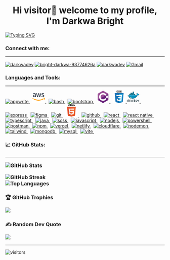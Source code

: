 <h1 align="center">Hi visitor👋 welcome to my profile, <br/>I'm Darkwa Bright</h1>

[![Typing SVG](https://readme-typing-svg.demolab.com?font=Fira+Code&size=32&duration=4000&pause=10&color=C88E19&center=true&vCenter=true&width=435&height=100&lines=A++full-stack+engineer+;from+Ghana;Engineering+application;One+Commit+at+a+time)](https://git.io/typing-svg)

<h3 align="left">Connect with me:</h3>
<hr>
<p align="left">
<a href="https://x.com/darkwadev" target="blank"><img align="center" src="https://img.icons8.com/?size=100&id=de4vjQ6J061l&format=png&color=FFFFFF" alt="darkwadev" height="30" width="40" /></a>
<a href="https://linkedin.com/in/darkwab" target="blank"><img align="center" src="https://raw.githubusercontent.com/rahuldkjain/github-profile-readme-generator/master/src/images/icons/Social/linked-in-alt.svg" alt="bright-darkwa-93774626a" height="30" width="40" /></a>
<a href="https://instagram.com/darkwadev" target="blank"><img align="center" src="https://raw.githubusercontent.com/rahuldkjain/github-profile-readme-generator/master/src/images/icons/Social/instagram.svg" alt="darkwadev" height="30" width="40" /></a>
<a href="mailto:darkwadev@gmail.com" target="_blank">
  <img align="center" src="https://upload.wikimedia.org/wikipedia/commons/7/7e/Gmail_icon_%282020%29.svg" alt="Gmail" width="30" height="40"/>
</a>

</p>

 <h3 align="left"> Languages and Tools:</h3>
 <hr>

<p align="left">
  <a href="https://appwrite.io" target="_blank" rel="noreferrer">
    <img src="https://www.vectorlogo.zone/logos/appwriteio/appwriteio-icon.svg" alt="appwrite" width="40" height="40"/>
  </a>&nbsp;
  
  <a href="https://aws.amazon.com" target="_blank" rel="noreferrer">
    <img src="https://raw.githubusercontent.com/devicons/devicon/master/icons/amazonwebservices/amazonwebservices-original-wordmark.svg" alt="aws" width="40" height="40"/>
  </a>&nbsp;

  <a href="https://www.gnu.org/software/bash/" target="_blank" rel="noreferrer">
    <img src="https://img.icons8.com/?size=100&id=WZmdy8iimo15&format=png&color=12B886" alt="bash" width="40" height="40"/>
  </a>&nbsp;


  <a href="https://getbootstrap.com/" target="_blank" rel="noreferrer">
    <img src="https://img.icons8.com/?size=100&id=84710&format=png&color=6f42c1" alt="bootstrap" width="40" height="40"/>
  </a>&nbsp;


  <a href="https://www.w3schools.com/cs/" target="_blank" rel="noreferrer">
    <img src="https://raw.githubusercontent.com/devicons/devicon/master/icons/csharp/csharp-original.svg" alt="csharp" width="40" height="40"/>
  </a>&nbsp;

  <a href="https://www.w3schools.com/css/" target="_blank" rel="noreferrer">
    <img src="https://raw.githubusercontent.com/devicons/devicon/master/icons/css3/css3-original-wordmark.svg" alt="css3" width="40" height="40"/>
  </a>

  <a href="https://www.docker.com/" target="_blank" rel="noreferrer">
    <img src="https://raw.githubusercontent.com/devicons/devicon/master/icons/docker/docker-original-wordmark.svg" alt="docker" width="40" height="40"/>
  </a>&nbsp;

  <a href="https://expressjs.com" target="_blank" rel="noreferrer">
  <img src="https://img.icons8.com/?size=100&id=kg46nzoJrmTR&format=png&color=FAB005" alt="express" width="40" height="40"/>
</a>&nbsp;


  <a href="https://figma.com" target="_blank" rel="noreferrer">
    <img src="https://www.vectorlogo.zone/logos/figma/figma-icon.svg" alt="figma" width="40" height="40"/>
  </a>&nbsp;

  <a href="https://git-scm.com/" target="_blank" rel="noreferrer">
    <img src="https://www.vectorlogo.zone/logos/git-scm/git-scm-icon.svg" alt="git" width="40" height="40"/>
  </a>&nbsp;

  <a href="https://www.w3.org/html/" target="_blank" rel="noreferrer">
    <img src="https://raw.githubusercontent.com/devicons/devicon/master/icons/html5/html5-original-wordmark.svg" alt="html5" width="40" height="40"/>
  </a>&nbsp;
 

  <!-- GitHub -->
<a href="https://github.com/" target="_blank" rel="noreferrer">
  <img src="https://img.icons8.com/?size=100&id=62856&format=png&color=EBEBEB" alt="github" width="40" height="40"/>
</a>&nbsp;

<!-- React -->
<a href="https://reactjs.org/" target="_blank" rel="noreferrer">
  <img src="https://img.icons8.com/?size=100&id=VdbUaq1ZLjT2&format=png&color=228BE6" alt="react" width="40" height="40"/>
</a>&nbsp;

<!-- React Native -->
<a href="https://reactnative.dev/" target="_blank" rel="noreferrer">
  <img src="https://img.icons8.com/?size=100&id=35989&format=png&color=228BE6" alt="react native" width="40" height="40"/>
</a>&nbsp;

<!-- TypeScript -->
<a href="https://www.typescriptlang.org/" target="_blank" rel="noreferrer">
  <img src="https://img.icons8.com/?size=100&id=uJM6fQYqDaZK&format=png&color=000000" alt="typescript" width="40" height="40"/>
</a>&nbsp;

<!-- Java -->
<a href="https://www.java.com/" target="_blank" rel="noreferrer">
  <img src="https://img.icons8.com/?size=100&id=13679&format=png&color=F89820" alt="java" width="40" height="40"/>
</a>&nbsp;

<!-- SCSS -->
<a href="https://sass-lang.com/" target="_blank" rel="noreferrer">
  <img src="https://img.icons8.com/?size=100&id=H997wGMPVphe&format=png&color=F25081" alt="scss" width="40" height="40"/>
</a>&nbsp;

<!-- JavaScript -->
<a href="https://developer.mozilla.org/en-US/docs/Web/JavaScript" target="_blank" rel="noreferrer">
  <img src="https://img.icons8.com/?size=100&id=108784&format=png&color=F7DF1E" alt="javascript" width="40" height="40"/>
</a>&nbsp;

<!-- Node.js -->
<a href="https://nodejs.org/" target="_blank" rel="noreferrer">
  <img src="https://img.icons8.com/?size=100&id=54087&format=png&color=339933" alt="nodejs" width="40" height="40"/>
</a>&nbsp;

<!-- PowerShell -->
<a href="https://learn.microsoft.com/en-us/powershell/" target="_blank" rel="noreferrer">
  <img src="https://img.icons8.com/?size=100&id=59499&format=png&color=EBEBEB" alt="powershell" width="40" height="40"/>
</a>&nbsp;

<!-- Postman -->
<a href="https://www.postman.com/" target="_blank" rel="noreferrer">
  <img src="https://img.icons8.com/?size=100&id=KIcFwp9MNQL5&format=png&color=FD7E14" alt="postman" width="40" height="40"/>
</a>&nbsp;

<!-- NPM -->
<a href="https://www.npmjs.com/" target="_blank" rel="noreferrer">
  <img src="https://img.icons8.com/?size=100&id=UF4YeVVLGLlp&format=png&color=FA5252" alt="npm" width="40" height="40"/>
</a>&nbsp;

<!-- Vercel -->
<a href="https://vercel.com/" target="_blank" rel="noreferrer">
  <img src="https://encrypted-tbn0.gstatic.com/images?q=tbn:ANd9GcQFggf9yNRN9xCYku8XMEkSE0LU9uMhkYbehQ&s" alt="vercel" width="40" height="40"/>
</a>&nbsp;

<!-- Netlify -->
<a href="https://www.netlify.com/" target="_blank" rel="noreferrer">
  <img src="https://img.icons8.com/?size=100&id=hzW60PyegkOf&format=png&color=12B886" alt="netlify" width="40" height="40"/>
</a>&nbsp;

<!-- Cloudflare -->
<a href="https://www.cloudflare.com/" target="_blank" rel="noreferrer">
  <img src="https://img.icons8.com/?size=100&id=12594&format=png&color=FD7E14" alt="cloudflare" width="40" height="40"/>
</a>&nbsp;

<!-- Nodemon -->
<a href="https://www.npmjs.com/package/nodemon" target="_blank" rel="noreferrer">
  <img src="https://img.icons8.com/?size=100&id=u1nIJGkmHSRQ&format=png&color=000000" alt="nodemon" width="40" height="40"/>
</a>&nbsp;

<!-- Tailwind CSS -->
<a href="https://tailwindcss.com/" target="_blank" rel="noreferrer">
  <img src="https://img.icons8.com/?size=100&id=4PiNHtUJVbLs&format=png&color=000000" alt="tailwind" width="40" height="40"/>
</a>&nbsp;

<!-- MongoDB -->
<a href="https://www.mongodb.com/" target="_blank" rel="noreferrer">
  <img src="https://img.icons8.com/?size=100&id=74402&format=png&color=47A248" alt="mongodb" width="40" height="40"/>
</a>&nbsp;

<!-- MySQL -->
<a href="https://www.mysql.com/" target="_blank" rel="noreferrer">
  <img src="https://img.icons8.com/?size=100&id=UFXRpPFebwa2&format=png&color=4479A1" alt="mysql" width="40" height="40"/>
</a>&nbsp;

<a href="https://vite.dev/" target="_blank" rel="noreferrer">
  <img src="https://img.icons8.com/?size=100&id=dJjTWMogzFzg&format=png&color=000000" alt="vite" width="40" height="40"/>
</a>&nbsp;

</p>


<h3>📈 GitHub Stats: <h3/>
  <hr>
  
  <img src="https://github-readme-stats.vercel.app/api?username=brightcodesgh&theme=codeSTACKr&hide_border=true&include_all_commits=true&count_private=true&custom_title=GitHub%20Stats&show_icons=true" alt="GitHub Stats" width="48%" /><br/>

 
  <img src="https://nirzak-streak-stats.vercel.app/?user=brightcodesgh&theme=codeSTACKr&hide_border=true" alt="GitHub Streak" width="48%" />

  <br/>
  <!-- Top Languages -->
  <img src="https://github-readme-stats.vercel.app/api/top-langs?username=brightcodesgh&langs_count=10&layout=compact&theme=codeSTACKr&count_private=true&hide_border=true&cache_seconds=3600&v=1" alt="Top Languages" />


### 🏆 GitHub Trophies
![](https://github-profile-trophy.vercel.app/?username=brightcodesgh&theme=dark&no-frame=true&no-bg=true&margin-w=4)

### ✍️ Random Dev Quote
![](https://quotes-github-readme.vercel.app/api?type=vetical&theme=dark)
<br>

---
![visitors](https://komarev.com/ghpvc/?username=brightcodesgh&label=Profile%20views&color=0e75b6&style=flat)




